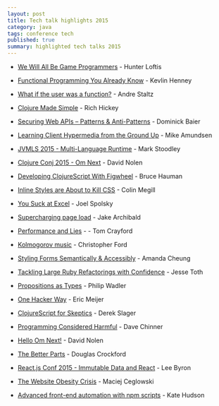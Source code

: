 ```yaml
---
layout: post
title: Tech talk highlights 2015
category: java
tags: conference tech
published: true
summary: highlighted tech talks 2015
---
```


* [We Will All Be Game Programmers](https://www.youtube.com/watch?v=avwDj3KRuLc) - Hunter Loftis 

* [Functional Programming You Already Know](https://www.youtube.com/watch?v=lNKXTlCOGEc) - Kevlin Henney

* [What if the user was a function?](https://www.youtube.com/watch?v=1zj7M1LnJV4) - Andre Staltz 

* [Clojure Made Simple](https://www.youtube.com/watch?v=VSdnJDO-xdg) - Rich Hickey

* [Securing Web APIs – Patterns & Anti-Patterns](https://vimeo.com/131635255) - Dominick Baier

* [Learning Client Hypermedia from the Ground Up](https://vimeo.com/131642790) - Mike Amundsen

* [JVMLS 2015 - Multi-Language Runtime](https://www.youtube.com/watch?v=kOnyJurioyw&list=PLX8CzqL3ArzUo2dtMurvpUTAaujPMeuuU&index=14) - Mark Stoodley

* [Clojure Conj 2015 - Om Next](https://www.youtube.com/watch?v=MDZpSIngwm4) - David Nolen

* [Developing ClojureScript With Figwheel](https://www.youtube.com/watch?v=j-kj2qwJa_E) - Bruce Hauman 

* [Inline Styles are About to Kill CSS](https://www.youtube.com/watch?v=NoaxsCi13yQ) - Colin Megill

* [You Suck at Excel](https://www.youtube.com/watch?v=0nbkaYsR94c) - Joel Spolsky

* [Supercharging page load](https://www.youtube.com/watch?v=d5_6yHixpsQ) - Jake Archibald

* [Performance and Lies](https://www.youtube.com/watch?v=0tUrbf6Uzu8) - - Tom Crayford

* [Kolmogorov music](https://www.youtube.com/watch?v=Qg3XOfioapI) - Christopher Ford

* [Styling Forms Semantically & Accessibly](https://www.youtube.com/watch?v=j5sVESVbEzo) - Amanda Cheung 

* [Tackling Large Ruby Refactorings with Confidence](https://www.youtube.com/watch?v=Kr82hUeI_qI) - Jesse Toth

* [Propositions as Types](https://www.youtube.com/watch?v=IOiZatlZtGU) - Philip Wadler

* [One Hacker Way](https://www.youtube.com/watch?v=FvMuPtuvP5w) - Eric Meijer

* [ClojureScript for Skeptics](https://www.youtube.com/watch?v=gsffg5xxFQI) - Derek Slager

* [Programming Considered Harmful](https://www.youtube.com/watch?v=VpuVDfSXs-g) - Dave Chinner

* [Hello Om Next!](https://www.youtube.com/watch?v=xz389Ek2eS8) - David Nolen

* [The Better Parts](https://www.youtube.com/watch?v=rhV6hlL_wMc) - Douglas Crockford

* [React.js Conf 2015 - Immutable Data and React](https://www.youtube.com/watch?v=I7IdS-PbEgI) - Lee Byron

* [The Website Obesity Crisis](https://vimeo.com/147806338) - Maciej Ceglowski 

* [Advanced front-end automation with npm scripts](https://www.youtube.com/watch?v=0RYETb9YVrk) - Kate Hudson
